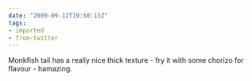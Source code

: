 ```yaml
---
date: "2009-09-12T19:50:15Z"
tags:
- imported
- from-twitter
---
```

Monkfish tail has a really nice thick texture - fry it with some chorizo for flavour - hamazing.
